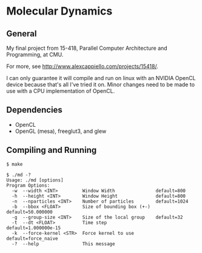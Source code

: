 Molecular Dynamics
==================

General
-------

My final project from 15-418, Parallel Computer Architecture and Programming, at CMU.

For more, see http://www.alexcappiello.com/projects/15418/.

I can only guarantee it will compile and run on linux with an NVIDIA OpenCL device because that's all I've tried it on. Minor changes need to be made to use with a CPU implementation of OpenCL.

Dependencies
------------

* OpenCL
* OpenGL (mesa), freeglut3, and glew

Compiling and Running
---------------------

```
$ make
```

```
$ ./md -?
Usage: ./md [options]
Program Options:
  -w  --width <INT>         Window Width               default=800
  -h  --height <INT>        Window Height              default=800
  -n  --nparticles <INT>    Number of particles        default=1024
  -b  --bbox <FLOAT>        Size of bounding box (+-)  default=50.000000
  -g  --group-size <INT>    Size of the local group    default=32
  -t  --dt <FLOAT>          Time step                  default=1.000000e-15
  -k  --force-kernel <STR>  Force kernel to use        default=force_naive
  -?  --help                This message
```
